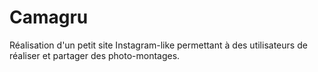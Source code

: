 # Camagru
Réalisation d'un petit site Instagram-like permettant à des utilisateurs de réaliser et partager des photo-montages.
